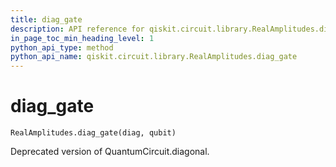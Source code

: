 ```yaml
---
title: diag_gate
description: API reference for qiskit.circuit.library.RealAmplitudes.diag_gate
in_page_toc_min_heading_level: 1
python_api_type: method
python_api_name: qiskit.circuit.library.RealAmplitudes.diag_gate
---
```


# diag\_gate

<span id="qiskit.circuit.library.RealAmplitudes.diag_gate" />

`RealAmplitudes.diag_gate(diag, qubit)`

Deprecated version of QuantumCircuit.diagonal.

